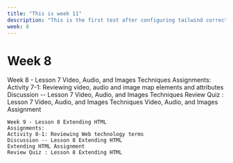 ```yaml
---
title: "This is week 11"
description: "This is the first test after configuring tailwind correctly"
week: 8
---
```

# Week 8
Week 8 - Lesson 7 Video, Audio, and Images Techniques
    Assignments:
    Activity 7-1: Reviewing video, audio and image map elements and attributes
    Discussion -- Lesson 7 Video, Audio, and Images Techniques
    Review Quiz : Lesson 7 Video, Audio, and Images Techniques
    Video, Audio, and Images Assignment


    Week 9 - Lesson 8 Extending HTML
    Assignments:
    Activity 8-1: Reviewing Web technology terms
    Discussion -- Lesson 8 Extending HTML
    Extending HTML Assignment
    Review Quiz : Lesson 8 Extending HTML